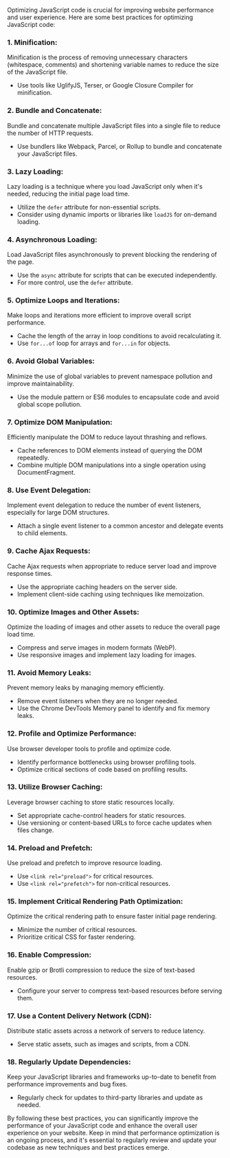 Optimizing JavaScript code is crucial for improving website performance and user experience. Here are some best practices for optimizing JavaScript code:

### 1. **Minification:**

Minification is the process of removing unnecessary characters (whitespace, comments) and shortening variable names to reduce the size of the JavaScript file.

- Use tools like UglifyJS, Terser, or Google Closure Compiler for minification.

### 2. **Bundle and Concatenate:**

Bundle and concatenate multiple JavaScript files into a single file to reduce the number of HTTP requests.

- Use bundlers like Webpack, Parcel, or Rollup to bundle and concatenate your JavaScript files.

### 3. **Lazy Loading:**

Lazy loading is a technique where you load JavaScript only when it's needed, reducing the initial page load time.

- Utilize the `defer` attribute for non-essential scripts.
- Consider using dynamic imports or libraries like `loadJS` for on-demand loading.

### 4. **Asynchronous Loading:**

Load JavaScript files asynchronously to prevent blocking the rendering of the page.

- Use the `async` attribute for scripts that can be executed independently.
- For more control, use the `defer` attribute.

### 5. **Optimize Loops and Iterations:**

Make loops and iterations more efficient to improve overall script performance.

- Cache the length of the array in loop conditions to avoid recalculating it.
- Use `for...of` loop for arrays and `for...in` for objects.

### 6. **Avoid Global Variables:**

Minimize the use of global variables to prevent namespace pollution and improve maintainability.

- Use the module pattern or ES6 modules to encapsulate code and avoid global scope pollution.

### 7. **Optimize DOM Manipulation:**

Efficiently manipulate the DOM to reduce layout thrashing and reflows.

- Cache references to DOM elements instead of querying the DOM repeatedly.
- Combine multiple DOM manipulations into a single operation using DocumentFragment.

### 8. **Use Event Delegation:**

Implement event delegation to reduce the number of event listeners, especially for large DOM structures.

- Attach a single event listener to a common ancestor and delegate events to child elements.

### 9. **Cache Ajax Requests:**

Cache Ajax requests when appropriate to reduce server load and improve response times.

- Use the appropriate caching headers on the server side.
- Implement client-side caching using techniques like memoization.

### 10. **Optimize Images and Other Assets:**

Optimize the loading of images and other assets to reduce the overall page load time.

- Compress and serve images in modern formats (WebP).
- Use responsive images and implement lazy loading for images.

### 11. **Avoid Memory Leaks:**

Prevent memory leaks by managing memory efficiently.

- Remove event listeners when they are no longer needed.
- Use the Chrome DevTools Memory panel to identify and fix memory leaks.

### 12. **Profile and Optimize Performance:**

Use browser developer tools to profile and optimize code.

- Identify performance bottlenecks using browser profiling tools.
- Optimize critical sections of code based on profiling results.

### 13. **Utilize Browser Caching:**

Leverage browser caching to store static resources locally.

- Set appropriate cache-control headers for static resources.
- Use versioning or content-based URLs to force cache updates when files change.

### 14. **Preload and Prefetch:**

Use preload and prefetch to improve resource loading.

- Use `<link rel="preload">` for critical resources.
- Use `<link rel="prefetch">` for non-critical resources.

### 15. **Implement Critical Rendering Path Optimization:**

Optimize the critical rendering path to ensure faster initial page rendering.

- Minimize the number of critical resources.
- Prioritize critical CSS for faster rendering.

### 16. **Enable Compression:**

Enable gzip or Brotli compression to reduce the size of text-based resources.

- Configure your server to compress text-based resources before serving them.

### 17. **Use a Content Delivery Network (CDN):**

Distribute static assets across a network of servers to reduce latency.

- Serve static assets, such as images and scripts, from a CDN.

### 18. **Regularly Update Dependencies:**

Keep your JavaScript libraries and frameworks up-to-date to benefit from performance improvements and bug fixes.

- Regularly check for updates to third-party libraries and update as needed.

By following these best practices, you can significantly improve the performance of your JavaScript code and enhance the overall user experience on your website. Keep in mind that performance optimization is an ongoing process, and it's essential to regularly review and update your codebase as new techniques and best practices emerge.